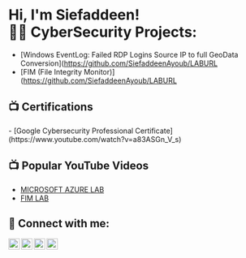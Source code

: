 <h1>Hi, I'm Siefaddeen! <br/><a 

<h2>👨‍💻 CyberSecurity Projects:</h2>

  - [Windows EventLog: Failed RDP Logins Source IP to full GeoData Conversion](https://github.com/SiefaddeenAyoub/LABURL
  - [FIM (File Integrity Monitor)](https://github.com/SiefaddeenAyoub/LABURL

<h2>📺 Certifications</h2>
- [Google Cybersecurity Professional Certificate](https://www.youtube.com/watch?v=a83ASGn_V_s)
<h2>📺 Popular YouTube Videos</h2>

- [MICROSOFT AZURE LAB](https://www.youtube.com/watch?v=a83ASGn_V_s)
- [FIM LAB](https://www.youtube.com/watch?v=uHy3oM7NnoU)

<h2> 🤳 Connect with me:</h2>

[<img align="left" alt="JoshMadakor | YouTube" width="22px" src="https://cdn.jsdelivr.net/npm/simple-icons@v3/icons/youtube.svg" />][youtube]
[<img align="left" alt="JoshMadakor | Twitter" width="22px" src="https://cdn.jsdelivr.net/npm/simple-icons@v3/icons/twitter.svg" />][twitter]
[<img align="left" alt="JoshMadakor | LinkedIn" width="22px" src="https://cdn.jsdelivr.net/npm/simple-icons@v3/icons/linkedin.svg" />][linkedin]
[<img align="left" alt="JoshMadakor | Instagram" width="22px" src="https://cdn.jsdelivr.net/npm/simple-icons@v3/icons/instagram.svg" />][instagram]

[twitter]: https://twitter.com/joshmadakor
[youtube]: https://www.youtube.com/c/joshmadakor
[instagram]: https://www.instagram.com/joshmadakor/
[linkedin]: https://linkedin.com/in/joshmadakor

<!--
**joshmadakor1/joshmadakor1** is a ✨ _special_ ✨ repository because its `README.md` (this file) appears on your GitHub profile.

Here are some ideas to get you started:

- 🔭 I’m currently working on ...
- 🌱 I’m currently learning ...
- 👯 I’m looking to collaborate on ...
- 🤔 I’m looking for help with ...
- 💬 Ask me about ...
- 📫 How to reach me: ...
- 😄 Pronouns: ...
- ⚡ Fun fact: ...
-->
